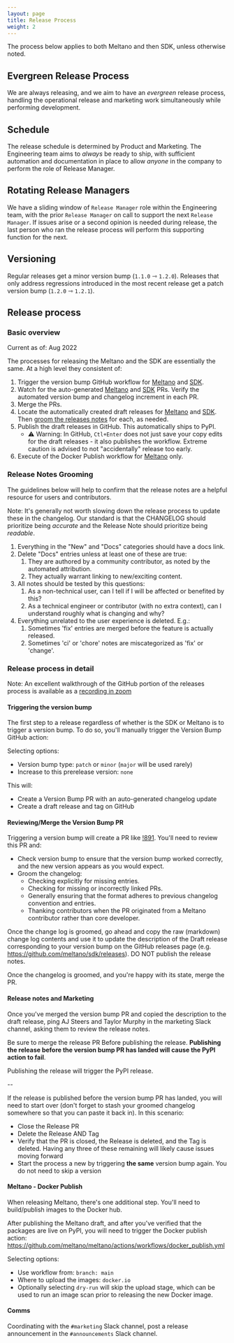 ```yaml
---
layout: page
title: Release Process
weight: 2
---
```


The process below applies to both Meltano and then SDK, unless otherwise noted.

## Evergreen Release Process

We are always releasing, and we aim to have an _evergreen_ release process, handling the operational release and marketing work simultaneously while performing development.

## Schedule

The release schedule is determined by Product and Marketing. The Engineering team aims to _always_ be ready to ship, with sufficient automation and documentation in place to allow _anyone_ in the company to perform the role of Release Manager.

## Rotating Release Managers

We have a sliding window of `Release Manager` role within the Engineering team, with the prior `Release Manager` on call to support the next `Release Manager`. If issues arise or a second opinion is needed during release, the last person who ran the release process will perform this supporting function for the next.

## Versioning

Regular releases get a minor version bump (`1.1.0` ⇾ `1.2.0`).
Releases that only address regressions introduced in the most recent release get a patch version bump (`1.2.0` ⇾ `1.2.1`).

## Release process

### Basic overview

Current as of: Aug 2022

The processes for releasing the Meltano and the SDK are essentially the same. At a high level they consistent of:

1. Trigger the version bump GitHub workflow for [Meltano](https://github.com/meltano/meltano/actions/workflows/version_bump.yml) and [SDK](https://github.com/meltano/sdk/actions/workflows/version_bump.yml).
2. Watch for the auto-generated [Meltano](https://github.com/meltano/meltano/pulls) and [SDK](https://github.com/meltano/sdk/pulls) PRs. Verify the automated version bump and changelog increment in each PR.
3. Merge the PRs.
4. Locate the automatically created draft releases for [Meltano](https://github.com/meltano/meltano/releases) and [SDK](https://github.com/meltano/sdk/releases). Then [groom the releases notes](#release-notes-grooming) for each, as needed.
5. Publish the draft releases in GitHub. This automatically ships to PyPI.
   - ⚠️ Warning: In GitHub, `Ctl+Enter` does not just save your copy edits for the draft releases - it also publishes the workflow. Extreme caution is advised to not "accidentally" release too early.
7. Execute of the Docker Publish workflow for [Meltano](https://github.com/meltano/meltano/actions/workflows/docker_publish.yml) only.

### Release Notes Grooming

The guidelines below will help to confirm that the release notes are a helpful resource for users and contributors.

Note: It's generally not worth slowing down the release process to update these in the changelog. Our standard is that the CHANGELOG should prioritize being _accurate_ and the Release Note should prioritize being _readable_.

1. Everything in the "New" and "Docs" categories should have a docs link.
1. Delete "Docs" entries unless at least one of these are true:
   1. They are authored by a community contributor, as noted by the automated attribution.
   1. They actually warrant linking to new/exciting content.
1. All notes should be tested by this questions:
   1. As a non-technical user, can I tell if I will be affected or benefited by this?
   1. As a technical engineer or contributor (with no extra context), can I understand roughly what is changing and why?
1. Everything unrelated to the user experience is deleted. E.g.:
   1. Sometimes 'fix' entries are merged before the feature is actually released.
   1. Sometimes 'ci' or 'chore' notes are miscategorized as 'fix' or 'change'.

### Release process in detail

Note: An excellent walkthrough of the GitHub portion of the releases process is available as a [recording in zoom](https://meltano.zoom.us/rec/play/ORP7_YqAfOf7cO1QlzpBgQvzE03sUGWwgaqVM3l73J6Bv4ZNobGHkpBYunfcsbDSZ4EArSQwmWr9sQ2M.sci0rE6xMAfSNMVG?continueMode=true&_x_zm_rtaid=20Z-pMoDQgy0DmRPcCaVvQ.1659731481077.bf202a39d17b8ca28a159b9671132651&_x_zm_rhtaid=985)

#### Triggering the version bump

The first step to a release regardless of whether is the SDK or Meltano is to trigger a version bump. To do so, you'll manually trigger the Version Bump GitHub action:

Selecting options:
- Version bump type: `patch` or `minor` (`major` will be used rarely)
- Increase to this prerelease version: `none`

This will:

- Create a Version Bump PR with an auto-generated changelog update
- Create a draft release and tag on GitHub

#### Reviewing/Merge the Version Bump PR

Triggering a version bump will create a PR like [!891](https://github.com/meltano/sdk/pull/891). You'll need to review this PR and:

- Check version bump to ensure that the version bump worked correctly, and the new version appears as you would expect.
- Groom the changelog:
  - Checking explicitly for missing entries.
  - Checking for missing or incorrectly linked PRs.
  - Generally ensuring that the format adheres to previous changelog convention and entries.
  - Thanking contributors when the PR originated from a Meltano contributor rather than core developer.

Once the change log is groomed, go ahead and copy the raw (markdown) change log contents and use it to update the description of the Draft release corresponding to your version bump on the GitHub releases page (e.g. https://github.com/meltano/sdk/releases). DO NOT publish the release notes.

Once the changelog is groomed, and you're happy with its state, merge the PR.

#### Release notes and Marketing

Once you've merged the version bump PR and copied the description to the draft release, ping AJ Steers and Taylor Murphy in the marketing Slack channel, asking them to review the release notes.

Be sure to merge the release PR Before publishing the release. **Publishing the release before the version bump PR has landed will cause the PyPI action to fail**.

Publishing the release will trigger the PyPI release.

--

If the release is published before the version bump PR has landed, you will need to start over (don't forget to stash your groomed changelog somewhere so that you can paste it back in). In this scenario:

- Close the Release PR
- Delete the Release AND Tag
- Verify that the PR is closed, the Release is deleted, and the Tag is deleted. Having any three of these remaining will likely cause issues moving forward
- Start the process a new by triggering **the same** version bump again. You do not need to skip a version

#### Meltano - Docker Publish

When releasing Meltano, there's one additional step. You'll need to build/publish images to the Docker hub. 

After publishing the Meltano draft, and after you've verified that the packages are live on PyPI, you will need to trigger the Docker publish action: https://github.com/meltano/meltano/actions/workflows/docker_publish.yml

Selecting options:

- Use workflow from: `branch: main`
- Where to upload the images: `docker.io`
- Optionally selecting `dry-run` will skip the upload stage, which can be used to run an image scan prior to releasing the new Docker image.

#### Comms

Coordinating with the `#marketing` Slack channel, post a release announcement in the `#announcements` Slack channel.
